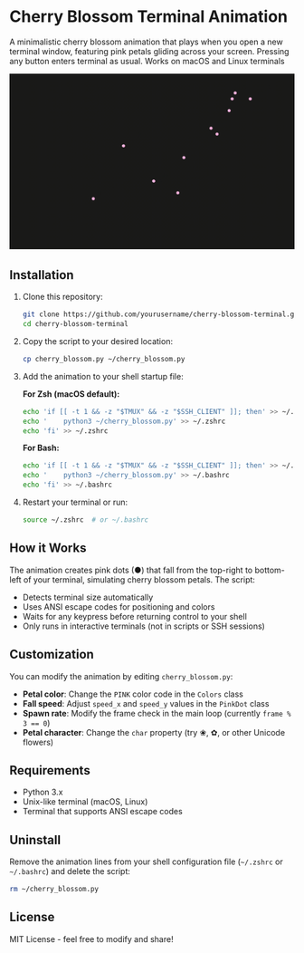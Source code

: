 # Cherry Blossom Terminal Animation

A minimalistic cherry blossom animation that plays when you open a new terminal window, featuring pink petals gliding across your screen. Pressing any button enters terminal as usual. Works on macOS and Linux terminals

![Demo](Demo.gif)

## Installation
       
1. Clone this repository:
   ```bash
   git clone https://github.com/yourusername/cherry-blossom-terminal.git
   cd cherry-blossom-terminal
   ```

2. Copy the script to your desired location:
   ```bash
   cp cherry_blossom.py ~/cherry_blossom.py
   ```

3. Add the animation to your shell startup file:

   **For Zsh (macOS default):**
   ```bash
   echo 'if [[ -t 1 && -z "$TMUX" && -z "$SSH_CLIENT" ]]; then' >> ~/.zshrc
   echo '    python3 ~/cherry_blossom.py' >> ~/.zshrc
   echo 'fi' >> ~/.zshrc
   ```

   **For Bash:**
   ```bash
   echo 'if [[ -t 1 && -z "$TMUX" && -z "$SSH_CLIENT" ]]; then' >> ~/.bashrc
   echo '    python3 ~/cherry_blossom.py' >> ~/.bashrc
   echo 'fi' >> ~/.bashrc
   ```

4. Restart your terminal or run:
   ```bash
   source ~/.zshrc  # or ~/.bashrc
   ```

## How it Works

The animation creates pink dots (●) that fall from the top-right to bottom-left of your terminal, simulating cherry blossom petals. The script:

- Detects terminal size automatically
- Uses ANSI escape codes for positioning and colors
- Waits for any keypress before returning control to your shell
- Only runs in interactive terminals (not in scripts or SSH sessions)

## Customization

You can modify the animation by editing `cherry_blossom.py`:

- **Petal color**: Change the `PINK` color code in the `Colors` class
- **Fall speed**: Adjust `speed_x` and `speed_y` values in the `PinkDot` class
- **Spawn rate**: Modify the frame check in the main loop (currently `frame % 3 == 0`)
- **Petal character**: Change the `char` property (try ❀, ✿, or other Unicode flowers)

## Requirements

- Python 3.x
- Unix-like terminal (macOS, Linux)
- Terminal that supports ANSI escape codes

## Uninstall

Remove the animation lines from your shell configuration file (`~/.zshrc` or `~/.bashrc`) and delete the script:

```bash
rm ~/cherry_blossom.py
```

## License

MIT License - feel free to modify and share!
